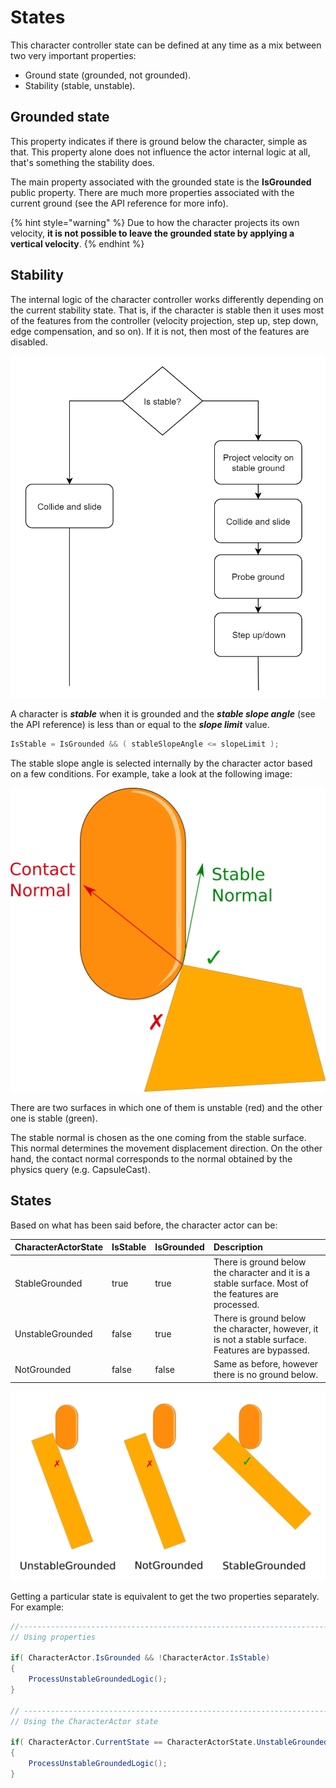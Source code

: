 # States

This character controller state can be defined at any time as a mix between two very important properties:

* Ground state \(grounded, not grounded\).
* Stability \(stable, unstable\).

## Grounded state

This property indicates if there is ground below the character, simple as that. This property alone does not influence the actor internal logic at all, that's something the stability does.

The main property associated with the grounded state is the **IsGrounded** public property. There are much more properties associated with the current ground \(see the API reference for more info\).

{% hint style="warning" %}
Due to how the character projects its own velocity, **it is not possible to leave the grounded state by applying a vertical velocity**.
{% endhint %}

## Stability

The internal logic of the character controller works differently depending on the current stability state. That is, if the character is stable then it uses most of the features from the controller \(velocity projection, step up, step down, edge compensation, and so on\). If it is not, then most of the features are disabled.

![](../../../.gitbook/assets/imagen%20%2857%29.png)

A character is _**stable**_ when it is grounded and the _**stable slope angle**_ \(see the API reference\) is less than or equal to the _**slope limit**_ value.

```csharp
IsStable = IsGrounded && ( stableSlopeAngle <= slopeLimit ); 
```

The stable slope angle is selected internally by the character actor based on a few conditions. For example, take a look at the following image:

![](../../../.gitbook/assets/contactvsstable.png)

There are two surfaces in which one of them is unstable \(red\) and the other one is stable \(green\). 

The stable normal is chosen as the one coming from the stable surface. This normal determines the movement displacement direction. On the other hand, the contact normal corresponds to the normal obtained by the physics query \(e.g. CapsuleCast\).

## States

Based on what has been said before, the character actor can be:

| CharacterActorState | IsStable | IsGrounded | Description |
| :--- | :--- | :--- | :--- |
| StableGrounded | true | true | There is ground below the character and it is a stable surface. Most of the features are processed. |
| UnstableGrounded | false | true | There is ground below the character, however, it is not a stable surface. Features are bypassed. |
| NotGrounded | false | false | Same as before, however there is no ground below. |

![](../../../.gitbook/assets/imagen%20%2856%29.png)

Getting a particular state is equivalent to get the two properties separately. For example:

```csharp
//-----------------------------------------------------------------------------
// Using properties

if( CharacterActor.IsGrounded && !CharacterActor.IsStable)
{
    ProcessUnstableGroundedLogic();
}

// ----------------------------------------------------------------------------
// Using the CharacterActor state

if( CharacterActor.CurrentState == CharacterActorState.UnstableGrounded )
{
    ProcessUnstableGroundedLogic();
}
```



